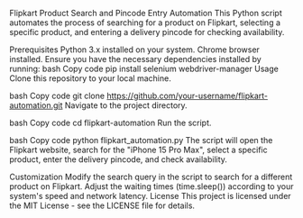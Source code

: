 Flipkart Product Search and Pincode Entry Automation
This Python script automates the process of searching for a product on Flipkart, selecting a specific product, and entering a delivery pincode for checking availability.

Prerequisites
Python 3.x installed on your system.
Chrome browser installed.
Ensure you have the necessary dependencies installed by running:
bash
Copy code
pip install selenium webdriver-manager
Usage
Clone this repository to your local machine.

bash
Copy code
git clone https://github.com/your-username/flipkart-automation.git
Navigate to the project directory.

bash
Copy code
cd flipkart-automation
Run the script.

bash
Copy code
python flipkart_automation.py
The script will open the Flipkart website, search for the "iPhone 15 Pro Max", select a specific product, enter the delivery pincode, and check availability.

Customization
Modify the search query in the script to search for a different product on Flipkart.
Adjust the waiting times (time.sleep()) according to your system's speed and network latency.
License
This project is licensed under the MIT License - see the LICENSE file for details.

